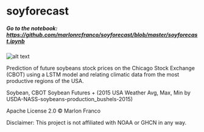 # soyforecast
##### Go to the notebook: https://github.com/marlonrcfranco/soyforecast/blob/master/soyforecast.ipynb

![alt text](https://github.com/marlonrcfranco/soyforecast/blob/master/Selection_244.png?raw=true)

Prediction of future soybeans stock prices on the Chicago Stock Exchange (CBOT) using a LSTM model and relating climatic data from the most productive regions of the USA.

Soybean, CBOT Soybean Futures + (2015 USA Weather Avg, Max, Min by USDA-NASS-soybeans-production_bushels-2015)

Apache License 2.0 © Marlon Franco

Disclaimer: This project is not affiliated with NOAA or GHCN in any way.
